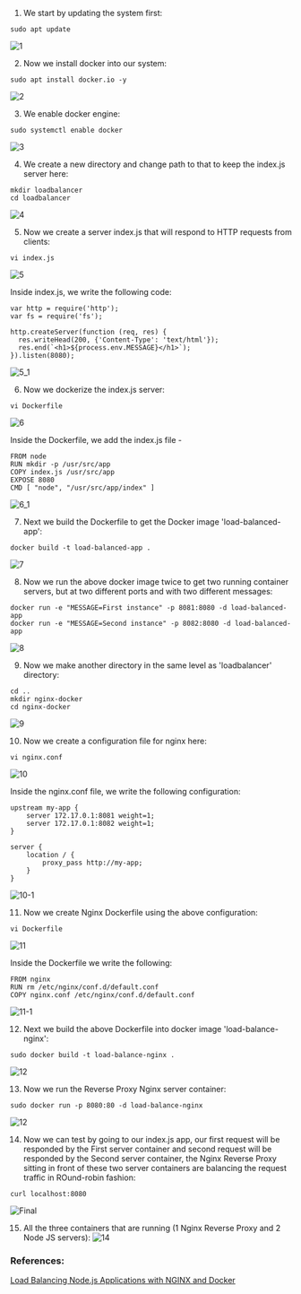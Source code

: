 1. We start by updating the system first:
`````
sudo apt update
``````
![1](https://user-images.githubusercontent.com/97389617/149619081-d77ca7e9-8739-4fa2-8b67-d8583fdb73b8.png)


2. Now we install docker into our system:
`````
sudo apt install docker.io -y
`````
![2](https://user-images.githubusercontent.com/97389617/149619100-17d5840c-84c3-4a2c-b467-574cca5b34c6.png)


3. We enable docker engine:
``````
sudo systemctl enable docker
``````
![3](https://user-images.githubusercontent.com/97389617/149619111-7fa285a9-cfab-45eb-b309-d3f6f1be0775.png)


4. We create a new directory and change path to that to keep the index.js server here:
````
mkdir loadbalancer
cd loadbalancer
````
![4](https://user-images.githubusercontent.com/97389617/149619120-da142a7b-c89d-4a75-a00d-4519bac066c0.png)


5. Now we create a server index.js that will respond to HTTP requests from clients:
```
vi index.js
```
![5](https://user-images.githubusercontent.com/97389617/149619129-3d6a2407-df6f-42c6-bbf5-83ec3b174ac6.png)

Inside index.js, we write the following code:
```
var http = require('http');
var fs = require('fs');

http.createServer(function (req, res) {
  res.writeHead(200, {'Content-Type': 'text/html'});
  res.end(`<h1>${process.env.MESSAGE}</h1>`);
}).listen(8080);
```
![5_1](https://user-images.githubusercontent.com/97389617/149619141-449c333b-69fc-47f2-a512-25425855e1d6.png)


6. Now we dockerize the index.js server:
```
vi Dockerfile
````
![6](https://user-images.githubusercontent.com/97389617/149619156-f81bf62e-429d-4bbc-aae6-4016364cc949.png)

Inside the Dockerfile, we add the index.js file -
````
FROM node
RUN mkdir -p /usr/src/app
COPY index.js /usr/src/app
EXPOSE 8080
CMD [ "node", "/usr/src/app/index" ]
````
![6_1](https://user-images.githubusercontent.com/97389617/149619181-0aff09f2-c5c7-4adf-920b-88496207bcc6.png)



7. Next we build the Dockerfile to get the Docker image 'load-balanced-app':
````
docker build -t load-balanced-app .
````
![7](https://user-images.githubusercontent.com/97389617/149619197-8b70cffc-e62a-4f6a-a119-39b1ad526d2a.png)


8. Now we run the above docker image twice to get two running container servers, but at two different ports and with two different messages:
````
docker run -e "MESSAGE=First instance" -p 8081:8080 -d load-balanced-app
docker run -e "MESSAGE=Second instance" -p 8082:8080 -d load-balanced-app
````
![8](https://user-images.githubusercontent.com/97389617/149619203-5ebea99d-48df-41aa-8ef2-a0f272e43dbb.png)


9. Now we make another directory in the same level as 'loadbalancer' directory:
````
cd ..
mkdir nginx-docker
cd nginx-docker
````
![9](https://user-images.githubusercontent.com/97389617/149619226-b06c16aa-17be-437f-bf0a-36733ba3a4d8.png)


10. Now we create a configuration file for nginx here:
```
vi nginx.conf
````
![10](https://user-images.githubusercontent.com/97389617/149619234-37d8b2b4-8d04-40bc-be44-b89027af5426.png)

Inside the nginx.conf file, we write the following configuration:
````
upstream my-app {
    server 172.17.0.1:8081 weight=1;
    server 172.17.0.1:8082 weight=1;
}

server {
    location / {
        proxy_pass http://my-app;
    }
}
````
![10-1](https://user-images.githubusercontent.com/97389617/149619239-f9916b38-c9f4-4f44-be7f-e5da40a0cb7b.png)

11. Now we create Nginx Dockerfile using the above configuration:
````
vi Dockerfile
````
![11](https://user-images.githubusercontent.com/97389617/149619249-2811f4e7-d200-48e5-8bd8-e4a3a73e9c12.png)

Inside the Dockerfile we write the following:
```
FROM nginx
RUN rm /etc/nginx/conf.d/default.conf
COPY nginx.conf /etc/nginx/conf.d/default.conf
```
![11-1](https://user-images.githubusercontent.com/97389617/149619253-c40352b7-d1f4-477b-816e-c3917665f25d.png)

12. Next we build the above Dockerfile into docker image 'load-balance-nginx':
```
sudo docker build -t load-balance-nginx .
```
![12](https://user-images.githubusercontent.com/97389617/149619257-766d3f34-d785-46bc-934c-7f263ad7b7c5.png)

13. Now we run the Reverse Proxy Nginx server container:
```
sudo docker run -p 8080:80 -d load-balance-nginx
```
![12](https://user-images.githubusercontent.com/97389617/149619262-1d3419b2-4fbb-4c29-92f7-4f0af0ae30f1.png)


14. Now we can test by going to our index.js app, our first request will be responded by the First server container and second request will be responded by the Second server container, the Nginx Reverse Proxy sitting in front of these two server containers are balancing the request traffic in ROund-robin fashion:
```
curl localhost:8080
```
![Final](https://user-images.githubusercontent.com/97389617/149619275-d37d4c15-6710-48cb-adb9-766150cf3122.png)

15. All the three containers that are running (1 Nginx Reverse Proxy and 2 Node JS servers):
![14](https://user-images.githubusercontent.com/97389617/149619298-e69749a5-6195-4ae9-8015-498ed65c819e.png)

### References:
[Load Balancing Node.js Applications with NGINX and Docker](https://auth0.com/blog/load-balancing-nodejs-applications-with-nginx-and-docker/)
